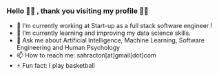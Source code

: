 ### Hello 👏🏽 , thank you visiting my profile ✌🏽

- 🔭  I’m currently working at Start-up as a full stack software engineer !
- 🌱  I’m currently learning and improving my data science skills.
- 💬  Ask me about Artificial Intelligence, Machine Learning, Software Engineering and Human Psychology  
- 📫  How to reach me: sahracton[at]gmail[dot]com
- ⚡   Fun fact: I play basketball
